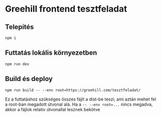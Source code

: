 # Greehill frontend tesztfeladat

## Telepítés

`npm i`

## Futtatás lokális környezetben

`npm run dev`

## Build és deploy

`npm run build -- --env root=https://greehill.com/tesztfeladat/`

Ez a futtatáshoz szükséges összes fájlt a dist-be teszi, ami aztán mehet fel a root-ban megadott útvonal alá. Ha a `-- --env root=...` nincs megadva, akkor a fájlok relatív útvonallal lesznek bekötve
